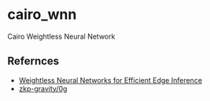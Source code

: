 # cairo_wnn
Cairo Weightless Neural Network

## Refernces

- [Weightless Neural Networks for Efficient Edge Inference](https://dl.acm.org/doi/abs/10.1145/3559009.3569680)
- [zkp-gravity/0g](https://github.com/zkp-gravity/0g)

